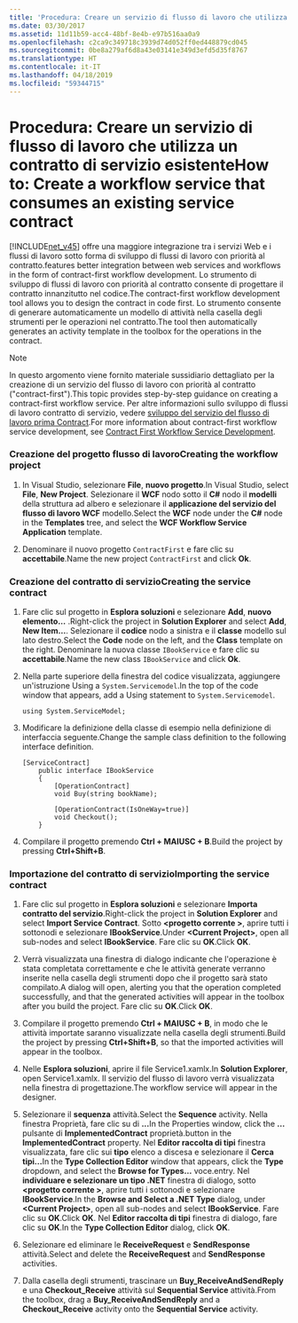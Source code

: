 ```yaml
---
title: 'Procedura: Creare un servizio di flusso di lavoro che utilizza un contratto di servizio esistente'
ms.date: 03/30/2017
ms.assetid: 11d11b59-acc4-48bf-8e4b-e97b516aa0a9
ms.openlocfilehash: c2ca9c349718c3939d74d052ff0ed448879cd045
ms.sourcegitcommit: 0be8a279af6d8a43e03141e349d3efd5d35f8767
ms.translationtype: HT
ms.contentlocale: it-IT
ms.lasthandoff: 04/18/2019
ms.locfileid: "59344715"
---
```

# <a name="how-to-create-a-workflow-service-that-consumes-an-existing-service-contract"></a><span data-ttu-id="921e9-102">Procedura: Creare un servizio di flusso di lavoro che utilizza un contratto di servizio esistente</span><span class="sxs-lookup"><span data-stu-id="921e9-102">How to: Create a workflow service that consumes an existing service contract</span></span>
[!INCLUDE[net_v45](../../../includes/net-v45-md.md)] <span data-ttu-id="921e9-103">offre una maggiore integrazione tra i servizi Web e i flussi di lavoro sotto forma di sviluppo di flussi di lavoro con priorità al contratto.</span><span class="sxs-lookup"><span data-stu-id="921e9-103">features better integration between web services and workflows in the form of contract-first workflow development.</span></span> <span data-ttu-id="921e9-104">Lo strumento di sviluppo di flussi di lavoro con priorità al contratto consente di progettare il contratto innanzitutto nel codice.</span><span class="sxs-lookup"><span data-stu-id="921e9-104">The contract-first workflow development tool allows you to design the contract in code first.</span></span> <span data-ttu-id="921e9-105">Lo strumento consente di generare automaticamente un modello di attività nella casella degli strumenti per le operazioni nel contratto.</span><span class="sxs-lookup"><span data-stu-id="921e9-105">The tool then automatically generates an activity template in the toolbox for the operations in the contract.</span></span>  
  
> [!NOTE]
>  <span data-ttu-id="921e9-106">In questo argomento viene fornito materiale sussidiario dettagliato per la creazione di un servizio del flusso di lavoro con priorità al contratto ("contract-first").</span><span class="sxs-lookup"><span data-stu-id="921e9-106">This topic provides step-by-step guidance on creating a contract-first workflow service.</span></span> <span data-ttu-id="921e9-107">Per altre informazioni sullo sviluppo di flussi di lavoro contratto di servizio, vedere [sviluppo del servizio del flusso di lavoro prima Contract](contract-first-workflow-service-development.md).</span><span class="sxs-lookup"><span data-stu-id="921e9-107">For more information about contract-first workflow service development, see [Contract First Workflow Service Development](contract-first-workflow-service-development.md).</span></span>  
  
### <a name="creating-the-workflow-project"></a><span data-ttu-id="921e9-108">Creazione del progetto flusso di lavoro</span><span class="sxs-lookup"><span data-stu-id="921e9-108">Creating the workflow project</span></span>  
  
1. <span data-ttu-id="921e9-109">In Visual Studio, selezionare **File**, **nuovo progetto**.</span><span class="sxs-lookup"><span data-stu-id="921e9-109">In Visual Studio, select **File**, **New Project**.</span></span> <span data-ttu-id="921e9-110">Selezionare il **WCF** nodo sotto il **C#** nodo il **modelli** della struttura ad albero e selezionare il **applicazione del servizio del flusso di lavoro WCF** modello.</span><span class="sxs-lookup"><span data-stu-id="921e9-110">Select the **WCF** node under the **C#** node in the **Templates** tree, and select the **WCF Workflow Service Application** template.</span></span>  
  
2. <span data-ttu-id="921e9-111">Denominare il nuovo progetto `ContractFirst` e fare clic su **accettabile**.</span><span class="sxs-lookup"><span data-stu-id="921e9-111">Name the new project `ContractFirst` and click **Ok**.</span></span>  
  
### <a name="creating-the-service-contract"></a><span data-ttu-id="921e9-112">Creazione del contratto di servizio</span><span class="sxs-lookup"><span data-stu-id="921e9-112">Creating the service contract</span></span>  
  
1. <span data-ttu-id="921e9-113">Fare clic sul progetto in **Esplora soluzioni** e selezionare **Add**, **nuovo elemento...** .</span><span class="sxs-lookup"><span data-stu-id="921e9-113">Right-click the project in **Solution Explorer** and select **Add**, **New Item…**.</span></span> <span data-ttu-id="921e9-114">Selezionare il **codice** nodo a sinistra e il **classe** modello sul lato destro.</span><span class="sxs-lookup"><span data-stu-id="921e9-114">Select the **Code** node on the left, and the **Class** template on the right.</span></span> <span data-ttu-id="921e9-115">Denominare la nuova classe `IBookService` e fare clic su **accettabile**.</span><span class="sxs-lookup"><span data-stu-id="921e9-115">Name the new class `IBookService` and click **Ok**.</span></span>  
  
2. <span data-ttu-id="921e9-116">Nella parte superiore della finestra del codice visualizzata, aggiungere un'istruzione Using a `System.Servicemodel`.</span><span class="sxs-lookup"><span data-stu-id="921e9-116">In the top of the code window that appears, add a Using statement to `System.Servicemodel`.</span></span>  
  
    ```  
    using System.ServiceModel;  
    ```  
  
3. <span data-ttu-id="921e9-117">Modificare la definizione della classe di esempio nella definizione di interfaccia seguente.</span><span class="sxs-lookup"><span data-stu-id="921e9-117">Change the sample class definition to the following interface definition.</span></span>  
  
    ```  
    [ServiceContract]  
        public interface IBookService  
        {  
            [OperationContract]  
            void Buy(string bookName);  
  
            [OperationContract(IsOneWay=true)]  
            void Checkout();  
        }  
    ```  
  
4. <span data-ttu-id="921e9-118">Compilare il progetto premendo **Ctrl + MAIUSC + B**.</span><span class="sxs-lookup"><span data-stu-id="921e9-118">Build the project by pressing **Ctrl+Shift+B**.</span></span>  
  
### <a name="importing-the-service-contract"></a><span data-ttu-id="921e9-119">Importazione del contratto di servizio</span><span class="sxs-lookup"><span data-stu-id="921e9-119">Importing the service contract</span></span>  
  
1. <span data-ttu-id="921e9-120">Fare clic sul progetto in **Esplora soluzioni** e selezionare **Importa contratto del servizio**.</span><span class="sxs-lookup"><span data-stu-id="921e9-120">Right-click the project in **Solution Explorer** and select **Import Service Contract**.</span></span> <span data-ttu-id="921e9-121">Sotto  **\<progetto corrente >**, aprire tutti i sottonodi e selezionare **IBookService**.</span><span class="sxs-lookup"><span data-stu-id="921e9-121">Under **\<Current Project>**, open all sub-nodes and select **IBookService**.</span></span> <span data-ttu-id="921e9-122">Fare clic su **OK**.</span><span class="sxs-lookup"><span data-stu-id="921e9-122">Click **OK**.</span></span>  
  
2. <span data-ttu-id="921e9-123">Verrà visualizzata una finestra di dialogo indicante che l'operazione è stata completata correttamente e che le attività generate verranno inserite nella casella degli strumenti dopo che il progetto sarà stato compilato.</span><span class="sxs-lookup"><span data-stu-id="921e9-123">A dialog will open, alerting you that the operation completed successfully, and that the generated activities will appear in the toolbox after you build the project.</span></span> <span data-ttu-id="921e9-124">Fare clic su **OK**.</span><span class="sxs-lookup"><span data-stu-id="921e9-124">Click **OK**.</span></span>  
  
3. <span data-ttu-id="921e9-125">Compilare il progetto premendo **Ctrl + MAIUSC + B**, in modo che le attività importate saranno visualizzate nella casella degli strumenti.</span><span class="sxs-lookup"><span data-stu-id="921e9-125">Build the project by pressing **Ctrl+Shift+B**, so that the imported activities will appear in the toolbox.</span></span>  
  
4. <span data-ttu-id="921e9-126">Nelle **Esplora soluzioni**, aprire il file Service1.xamlx.</span><span class="sxs-lookup"><span data-stu-id="921e9-126">In **Solution Explorer**, open Service1.xamlx.</span></span> <span data-ttu-id="921e9-127">Il servizio del flusso di lavoro verrà visualizzata nella finestra di progettazione.</span><span class="sxs-lookup"><span data-stu-id="921e9-127">The workflow service will appear in the designer.</span></span>  
  
5. <span data-ttu-id="921e9-128">Selezionare il **sequenza** attività.</span><span class="sxs-lookup"><span data-stu-id="921e9-128">Select the **Sequence** activity.</span></span> <span data-ttu-id="921e9-129">Nella finestra Proprietà, fare clic su di **...**</span><span class="sxs-lookup"><span data-stu-id="921e9-129">In the Properties window, click the **…**</span></span> <span data-ttu-id="921e9-130">pulsante di **ImplementedContract** proprietà.</span><span class="sxs-lookup"><span data-stu-id="921e9-130">button in the **ImplementedContract** property.</span></span> <span data-ttu-id="921e9-131">Nel **Editor raccolta di tipi** finestra visualizzata, fare clic sui **tipo** elenco a discesa e selezionare il **Cerca tipi...**</span><span class="sxs-lookup"><span data-stu-id="921e9-131">In the **Type Collection Editor** window that appears, click the **Type** dropdown, and select the **Browse for Types…**</span></span> <span data-ttu-id="921e9-132">voce.</span><span class="sxs-lookup"><span data-stu-id="921e9-132">entry.</span></span> <span data-ttu-id="921e9-133">Nel **individuare e selezionare un tipo .NET** finestra di dialogo, sotto  **\<progetto corrente >**, aprire tutti i sottonodi e selezionare **IBookService**.</span><span class="sxs-lookup"><span data-stu-id="921e9-133">In the **Browse and Select a .NET Type** dialog, under **\<Current Project>**, open all sub-nodes and select **IBookService**.</span></span> <span data-ttu-id="921e9-134">Fare clic su **OK**.</span><span class="sxs-lookup"><span data-stu-id="921e9-134">Click **OK**.</span></span> <span data-ttu-id="921e9-135">Nel **Editor raccolta di tipi** finestra di dialogo, fare clic su **OK**.</span><span class="sxs-lookup"><span data-stu-id="921e9-135">In the **Type Collection Editor** dialog, click **OK**.</span></span>  
  
6. <span data-ttu-id="921e9-136">Selezionare ed eliminare le **ReceiveRequest** e **SendResponse** attività.</span><span class="sxs-lookup"><span data-stu-id="921e9-136">Select and delete the **ReceiveRequest** and **SendResponse** activities.</span></span>  
  
7. <span data-ttu-id="921e9-137">Dalla casella degli strumenti, trascinare un **Buy_ReceiveAndSendReply** e una **Checkout_Receive** attività sul **Sequential Service** attività.</span><span class="sxs-lookup"><span data-stu-id="921e9-137">From the toolbox, drag a **Buy_ReceiveAndSendReply** and a **Checkout_Receive** activity onto the **Sequential Service** activity.</span></span>

